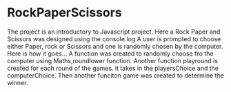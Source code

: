 # RockPaperScissors
The project is an introductory to Javascript project. 
Here a Rock Paper and Scissors was designed using the console.log
A user is prompted to choose either Paper, rock or Scissors and one is randomly chosen by the computer.
Here is how it goes...
A function was created to randomly choose fro the computer using Maths,roundlower function.
Another function playround is created for each round of the games. it takes in the playersChoice and the computerChoice.
Then another funciton game was created to determine the winner.
